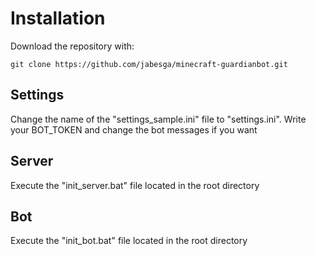 # Installation

Download the repository with:

``` git clone https://github.com/jabesga/minecraft-guardianbot.git ```

## Settings

Change the name of the "settings_sample.ini" file to "settings.ini". Write your BOT_TOKEN and change the bot messages if you want

## Server

Execute the "init_server.bat" file located in the root directory 

## Bot

Execute the "init_bot.bat" file located in the root directory 
